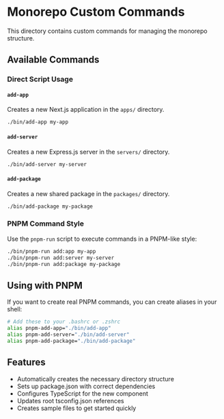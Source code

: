# Monorepo Custom Commands

This directory contains custom commands for managing the monorepo structure.

## Available Commands

### Direct Script Usage

#### `add-app`

Creates a new Next.js application in the `apps/` directory.

```bash
./bin/add-app my-app
```

#### `add-server`

Creates a new Express.js server in the `servers/` directory.

```bash
./bin/add-server my-server
```

#### `add-package`

Creates a new shared package in the `packages/` directory.

```bash
./bin/add-package my-package
```

### PNPM Command Style

Use the `pnpm-run` script to execute commands in a PNPM-like style:

```bash
./bin/pnpm-run add:app my-app
./bin/pnpm-run add:server my-server
./bin/pnpm-run add:package my-package
```

## Using with PNPM

If you want to create real PNPM commands, you can create aliases in your shell:

```bash
# Add these to your .bashrc or .zshrc
alias pnpm-add-app="./bin/add-app"
alias pnpm-add-server="./bin/add-server"
alias pnpm-add-package="./bin/add-package"
```

## Features

- Automatically creates the necessary directory structure
- Sets up package.json with correct dependencies
- Configures TypeScript for the new component
- Updates root tsconfig.json references
- Creates sample files to get started quickly